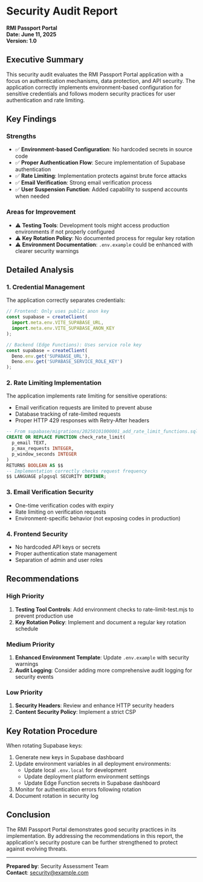 # Security Audit Report
**RMI Passport Portal**  
**Date: June 11, 2025**  
**Version: 1.0**

## Executive Summary

This security audit evaluates the RMI Passport Portal application with a focus on authentication mechanisms, data protection, and API security. The application correctly implements environment-based configuration for sensitive credentials and follows modern security practices for user authentication and rate limiting.

## Key Findings

### Strengths
- ✅ **Environment-based Configuration**: No hardcoded secrets in source code
- ✅ **Proper Authentication Flow**: Secure implementation of Supabase authentication
- ✅ **Rate Limiting**: Implementation protects against brute force attacks
- ✅ **Email Verification**: Strong email verification process
- ✅ **User Suspension Function**: Added capability to suspend accounts when needed

### Areas for Improvement
- ⚠️ **Testing Tools**: Development tools might access production environments if not properly configured
- ⚠️ **Key Rotation Policy**: No documented process for regular key rotation
- ⚠️ **Environment Documentation**: `.env.example` could be enhanced with clearer security warnings

## Detailed Analysis

### 1. Credential Management

The application correctly separates credentials:

```javascript
// Frontend: Only uses public anon key
const supabase = createClient(
  import.meta.env.VITE_SUPABASE_URL,
  import.meta.env.VITE_SUPABASE_ANON_KEY
);

// Backend (Edge Functions): Uses service role key
const supabase = createClient(
  Deno.env.get('SUPABASE_URL'),
  Deno.env.get('SUPABASE_SERVICE_ROLE_KEY')
);
```

### 2. Rate Limiting Implementation

The application implements rate limiting for sensitive operations:

- Email verification requests are limited to prevent abuse
- Database tracking of rate-limited requests
- Proper HTTP 429 responses with Retry-After headers

```sql
-- From supabase/migrations/20250101000001_add_rate_limit_functions.sql
CREATE OR REPLACE FUNCTION check_rate_limit(
  p_email TEXT,
  p_max_requests INTEGER,
  p_window_seconds INTEGER
)
RETURNS BOOLEAN AS $$
-- Implementation correctly checks request frequency
$$ LANGUAGE plpgsql SECURITY DEFINER;
```

### 3. Email Verification Security

- One-time verification codes with expiry
- Rate limiting on verification requests
- Environment-specific behavior (not exposing codes in production)

### 4. Frontend Security

- No hardcoded API keys or secrets
- Proper authentication state management
- Separation of admin and user roles

## Recommendations

### High Priority
1. **Testing Tool Controls**: Add environment checks to rate-limit-test.mjs to prevent production use
2. **Key Rotation Policy**: Implement and document a regular key rotation schedule

### Medium Priority
1. **Enhanced Environment Template**: Update `.env.example` with security warnings
2. **Audit Logging**: Consider adding more comprehensive audit logging for security events

### Low Priority
1. **Security Headers**: Review and enhance HTTP security headers
2. **Content Security Policy**: Implement a strict CSP

## Key Rotation Procedure

When rotating Supabase keys:

1. Generate new keys in Supabase dashboard
2. Update environment variables in all deployment environments:
   - Update local `.env.local` for development
   - Update deployment platform environment settings
   - Update Edge Function secrets in Supabase dashboard
3. Monitor for authentication errors following rotation
4. Document rotation in security log

## Conclusion

The RMI Passport Portal demonstrates good security practices in its implementation. By addressing the recommendations in this report, the application's security posture can be further strengthened to protect against evolving threats.

---

**Prepared by**: Security Assessment Team  
**Contact**: security@example.com
